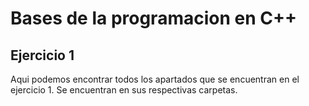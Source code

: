# Bases de la programacion en C++

## Ejercicio 1

Aqui podemos encontrar todos los apartados que se encuentran en el ejercicio 1. 
Se encuentran en sus respectivas carpetas.